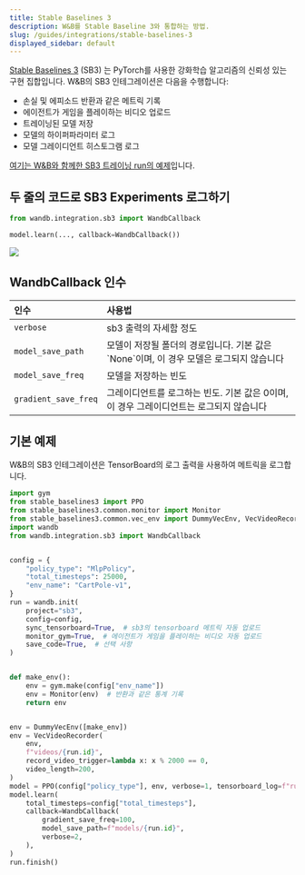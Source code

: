 ```yaml
---
title: Stable Baselines 3
description: W&B를 Stable Baseline 3와 통합하는 방법.
slug: /guides/integrations/stable-baselines-3
displayed_sidebar: default
---
```


[Stable Baselines 3](https://github.com/DLR-RM/stable-baselines3) \(SB3\) 는 PyTorch를 사용한 강화학습 알고리즘의 신뢰성 있는 구현 집합입니다. W&B의 SB3 인테그레이션은 다음을 수행합니다:

* 손실 및 에피소드 반환과 같은 메트릭 기록
* 에이전트가 게임을 플레이하는 비디오 업로드
* 트레이닝된 모델 저장
* 모델의 하이퍼파라미터 로그
* 모델 그레이디언트 히스토그램 로그

[여기는 W&B와 함께한 SB3 트레이닝 run의 예제](https://wandb.ai/wandb/sb3/runs/1jyr6z10)입니다.

## 두 줄의 코드로 SB3 Experiments 로그하기

```python
from wandb.integration.sb3 import WandbCallback

model.learn(..., callback=WandbCallback())
```

![](/images/integrations/stable_baselines_demo.gif)

## WandbCallback 인수

| 인수 | 사용법 |
| :--- | :--- |
| `verbose` | sb3 출력의 자세함 정도 |
| `model_save_path` | 모델이 저장될 폴더의 경로입니다. 기본 값은 \`None\`이며, 이 경우 모델은 로그되지 않습니다 |
| `model_save_freq` | 모델을 저장하는 빈도 |
| `gradient_save_freq` | 그레이디언트를 로그하는 빈도. 기본 값은 0이며, 이 경우 그레이디언트는 로그되지 않습니다 |

## 기본 예제

W&B의 SB3 인테그레이션은 TensorBoard의 로그 출력을 사용하여 메트릭을 로그합니다.

```python
import gym
from stable_baselines3 import PPO
from stable_baselines3.common.monitor import Monitor
from stable_baselines3.common.vec_env import DummyVecEnv, VecVideoRecorder
import wandb
from wandb.integration.sb3 import WandbCallback


config = {
    "policy_type": "MlpPolicy",
    "total_timesteps": 25000,
    "env_name": "CartPole-v1",
}
run = wandb.init(
    project="sb3",
    config=config,
    sync_tensorboard=True,  # sb3의 tensorboard 메트릭 자동 업로드
    monitor_gym=True,  # 에이전트가 게임을 플레이하는 비디오 자동 업로드
    save_code=True,  # 선택 사항
)


def make_env():
    env = gym.make(config["env_name"])
    env = Monitor(env)  # 반환과 같은 통계 기록
    return env


env = DummyVecEnv([make_env])
env = VecVideoRecorder(
    env,
    f"videos/{run.id}",
    record_video_trigger=lambda x: x % 2000 == 0,
    video_length=200,
)
model = PPO(config["policy_type"], env, verbose=1, tensorboard_log=f"runs/{run.id}")
model.learn(
    total_timesteps=config["total_timesteps"],
    callback=WandbCallback(
        gradient_save_freq=100,
        model_save_path=f"models/{run.id}",
        verbose=2,
    ),
)
run.finish()
```